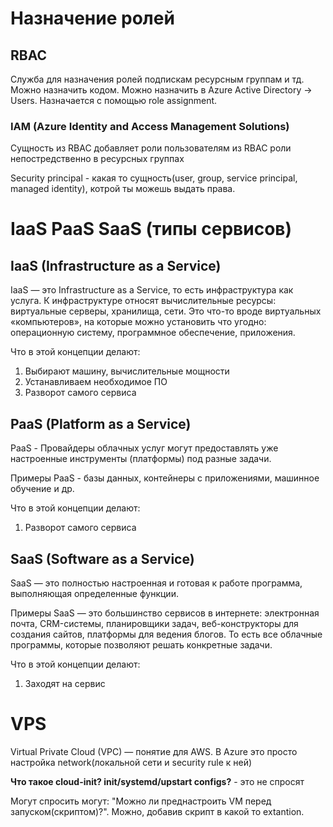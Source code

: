# Назначение ролей

## RBAC

Служба для назначения ролей подпискам ресурсным группам и тд. Можно назначить кодом. Можно назначить в Azure Active Directory -> Users. Назначается с помощью role assignment.

### IAM (Azure Identity and Access Management Solutions)

Сущность из RBAC добавляет роли пользователям из RBAC роли непостредственно в ресурсных группах

Security principal - какая то сущность(user, group, service principal, managed identity), котрой ты можешь выдать права.

# IaaS PaaS SaaS (типы сервисов)

## IaaS (Infrastructure as a Service)

IaaS — это Infrastructure as a Service, то есть инфраструктура как услуга. К инфраструктуре относят вычислительные ресурсы: виртуальные серверы, хранилища, сети. Это что-то вроде виртуальных «компьютеров», на которые можно установить что угодно: операционную систему, программное обеспечение, приложения.

Что в этой концепции делают:
1. Выбирают машину, вычислительные мощности
2. Устанавливаем необходимое ПО
3. Разворот самого сервиса

## PaaS (Platform as a Service)

PaaS - Провайдеры облачных услуг могут предоставлять уже настроенные инструменты (платформы) под разные задачи. 

Примеры PaaS - базы данных, контейнеры с приложениями, машинное обучение и др.

Что в этой концепции делают:
1. Разворот самого сервиса

## SaaS (Software as a Service)

SaaS — это полностью настроенная и готовая к работе программа, выполняющая определенные функции. 

Примеры SaaS — это большинство сервисов в интернете: электронная почта, CRM-системы, планировщики задач, веб-конструкторы для создания сайтов, платформы для ведения блогов. То есть все облачные программы, которые позволяют решать конкретные задачи.

Что в этой концепции делают:
1. Заходят на сервис


# VPS 

Virtual Private Cloud (VPC) — понятие для AWS. В Azure это просто настройка network(локальной сети и security rule к ней)

__Что такое cloud-init? init/systemd/upstart configs?__ - это не спросят

Могут спросить могут: "Можно ли преднастроить VM перед запуском(скриптом)?".
Можно, добавив скрипт в какой то extantion.